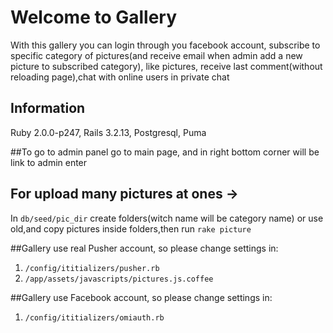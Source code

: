 # Welcome to Gallery
With this gallery you can login through you facebook account, subscribe to specific category of pictures(and receive email when admin add a new picture to subscribed category),
 like pictures, receive last comment(without reloading page),chat with online users in private chat

## Information
Ruby 2.0.0-p247,
Rails 3.2.13,
Postgresql,
Puma

##To go to admin panel
 go to main page, and in right bottom corner will be link to admin enter

## For upload many pictures at ones ->
 In `db/seed/pic_dir` create folders(witch name will be category name) or use old,and copy pictures inside folders,then run `rake picture`

##Gallery use real Pusher account, so please change settings in:
1) `/config/ititializers/pusher.rb`
2) `/app/assets/javascripts/pictures.js.coffee`

##Gallery use Facebook account, so please change settings in:
1) `/config/ititializers/omiauth.rb`

